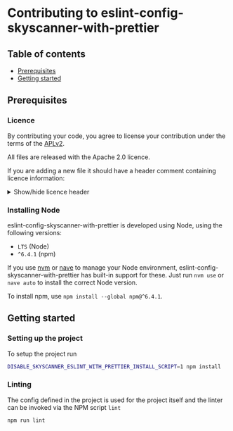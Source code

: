 # Contributing to eslint-config-skyscanner-with-prettier

## Table of contents

* [Prerequisites](#prerequisites)
* [Getting started](#getting-started)

## Prerequisites

### Licence

By contributing your code, you agree to license your contribution under the terms of the [APLv2](./LICENSE).

All files are released with the Apache 2.0 licence.

If you are adding a new file it should have a header comment containing licence information:

<details>
<summary>Show/hide licence header</summary>

```
eslint-config-skyscanner-with-prettier

Copyright 2018 Skyscanner Ltd

Licensed under the Apache License, Version 2.0 (the "License");
you may not use this file except in compliance with the License.
You may obtain a copy of the License at

  http://www.apache.org/licenses/LICENSE-2.0

Unless required by applicable law or agreed to in writing, software
distributed under the License is distributed on an "AS IS" BASIS,
WITHOUT WARRANTIES OR CONDITIONS OF ANY KIND, either express or implied.
See the License for the specific language governing permissions and
limitations under the License.
```

</details>

### Installing Node

eslint-config-skyscanner-with-prettier is developed using Node, using the following versions:

* `LTS` (Node)
* `^6.4.1` (npm)

If you use [nvm](https://github.com/creationix/nvm) or [nave](https://github.com/isaacs/nave) to manage your Node environment, eslint-config-skyscanner-with-prettier has built-in support for these. Just run `nvm use` or `nave auto` to install the correct Node version.

To install npm, use `npm install --global npm@^6.4.1`.



## Getting started

### Setting up the project

To setup the project run

```bash
DISABLE_SKYSCANNER_ESLINT_WITH_PRETTIER_INSTALL_SCRIPT=1 npm install
```

### Linting

The config defined in the project is used for the project itself and the linter can be invoked via the NPM script `lint`

```bash
npm run lint
```

